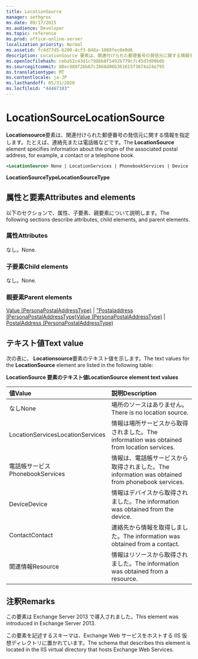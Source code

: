 ```yaml
---
title: LocationSource
manager: sethgros
ms.date: 09/17/2015
ms.audience: Developer
ms.topic: reference
ms.prod: office-online-server
localization_priority: Normal
ms.assetid: fc4d77d5-6200-4cf3-848a-1088fec0e0d6
description: LocationSource 要素は、関連付けられた郵便番号の発信元に関する情報を指定します。たとえば、連絡先または電話帳などです。
ms.openlocfilehash: ceba52c43d1c798bb8f5492b779c7c45d7d00b0b
ms.sourcegitcommit: 88ec988f2bb67c1866d06b361615f3674a24e795
ms.translationtype: MT
ms.contentlocale: ja-JP
ms.lasthandoff: 05/31/2020
ms.locfileid: "44467103"
---
```

# <a name="locationsource"></a><span data-ttu-id="8e8a2-103">LocationSource</span><span class="sxs-lookup"><span data-stu-id="8e8a2-103">LocationSource</span></span>

<span data-ttu-id="8e8a2-104">**Locationsource**要素は、関連付けられた郵便番号の発信元に関する情報を指定します。たとえば、連絡先または電話帳などです。</span><span class="sxs-lookup"><span data-stu-id="8e8a2-104">The **LocationSource** element specifies information about the origin of the associated postal address, for example, a contact or a telephone book.</span></span> 
  
```XML
<LocationSource> None | LocationServices | PhonebookServices | Device | Contact | Resource </LocationSource>
```

 <span data-ttu-id="8e8a2-105">**LocationSourceType**</span><span class="sxs-lookup"><span data-stu-id="8e8a2-105">**LocationSourceType**</span></span>
## <a name="attributes-and-elements"></a><span data-ttu-id="8e8a2-106">属性と要素</span><span class="sxs-lookup"><span data-stu-id="8e8a2-106">Attributes and elements</span></span>

<span data-ttu-id="8e8a2-107">以下のセクションで、属性、子要素、親要素について説明します。</span><span class="sxs-lookup"><span data-stu-id="8e8a2-107">The following sections describe attributes, child elements, and parent elements.</span></span>
  
### <a name="attributes"></a><span data-ttu-id="8e8a2-108">属性</span><span class="sxs-lookup"><span data-stu-id="8e8a2-108">Attributes</span></span>

<span data-ttu-id="8e8a2-109">なし。</span><span class="sxs-lookup"><span data-stu-id="8e8a2-109">None.</span></span>
  
### <a name="child-elements"></a><span data-ttu-id="8e8a2-110">子要素</span><span class="sxs-lookup"><span data-stu-id="8e8a2-110">Child elements</span></span>

<span data-ttu-id="8e8a2-111">なし。</span><span class="sxs-lookup"><span data-stu-id="8e8a2-111">None.</span></span>
  
### <a name="parent-elements"></a><span data-ttu-id="8e8a2-112">親要素</span><span class="sxs-lookup"><span data-stu-id="8e8a2-112">Parent elements</span></span>

<span data-ttu-id="8e8a2-113">[Value (PersonaPostalAddressType)](value-personapostaladdresstype.md)  | ["Postaladdress (PersonaPostalAddressType)](postaladdress-personapostaladdresstype.md)</span><span class="sxs-lookup"><span data-stu-id="8e8a2-113">[Value (PersonaPostalAddressType)](value-personapostaladdresstype.md) | [PostalAddress (PersonaPostalAddressType)](postaladdress-personapostaladdresstype.md)</span></span>
  
## <a name="text-value"></a><span data-ttu-id="8e8a2-114">テキスト値</span><span class="sxs-lookup"><span data-stu-id="8e8a2-114">Text value</span></span>

<span data-ttu-id="8e8a2-115">次の表に、 **Locationsource**要素のテキスト値を示します。</span><span class="sxs-lookup"><span data-stu-id="8e8a2-115">The text values for the **LocationSource** element are listed in the following table:</span></span> 
  
<span data-ttu-id="8e8a2-116">**LocationSource 要素のテキスト値**</span><span class="sxs-lookup"><span data-stu-id="8e8a2-116">**LocationSource element text values**</span></span>

|<span data-ttu-id="8e8a2-117">**値**</span><span class="sxs-lookup"><span data-stu-id="8e8a2-117">**Value**</span></span>|<span data-ttu-id="8e8a2-118">**説明**</span><span class="sxs-lookup"><span data-stu-id="8e8a2-118">**Description**</span></span>|
|:-----|:-----|
|<span data-ttu-id="8e8a2-119">なし</span><span class="sxs-lookup"><span data-stu-id="8e8a2-119">None</span></span>  <br/> |<span data-ttu-id="8e8a2-120">場所のソースはありません。</span><span class="sxs-lookup"><span data-stu-id="8e8a2-120">There is no location source.</span></span>  <br/> |
|<span data-ttu-id="8e8a2-121">LocationServices</span><span class="sxs-lookup"><span data-stu-id="8e8a2-121">LocationServices</span></span>  <br/> |<span data-ttu-id="8e8a2-122">情報は場所サービスから取得されました。</span><span class="sxs-lookup"><span data-stu-id="8e8a2-122">The information was obtained from location services.</span></span>  <br/> |
|<span data-ttu-id="8e8a2-123">電話帳サービス</span><span class="sxs-lookup"><span data-stu-id="8e8a2-123">PhonebookServices</span></span>  <br/> |<span data-ttu-id="8e8a2-124">情報は、電話帳サービスから取得されました。</span><span class="sxs-lookup"><span data-stu-id="8e8a2-124">The information was obtained from phonebook services.</span></span>  <br/> |
|<span data-ttu-id="8e8a2-125">Device</span><span class="sxs-lookup"><span data-stu-id="8e8a2-125">Device</span></span>  <br/> |<span data-ttu-id="8e8a2-126">情報はデバイスから取得されました。</span><span class="sxs-lookup"><span data-stu-id="8e8a2-126">The information was obtained from the device.</span></span>  <br/> |
|<span data-ttu-id="8e8a2-127">Contact</span><span class="sxs-lookup"><span data-stu-id="8e8a2-127">Contact</span></span>  <br/> |<span data-ttu-id="8e8a2-128">連絡先から情報を取得しました。</span><span class="sxs-lookup"><span data-stu-id="8e8a2-128">The information was obtained from a contact.</span></span>  <br/> |
|<span data-ttu-id="8e8a2-129">関連情報</span><span class="sxs-lookup"><span data-stu-id="8e8a2-129">Resource</span></span>  <br/> |<span data-ttu-id="8e8a2-130">情報はリソースから取得されました。</span><span class="sxs-lookup"><span data-stu-id="8e8a2-130">The information was obtained from a resource.</span></span>  <br/> |
   
## <a name="remarks"></a><span data-ttu-id="8e8a2-131">注釈</span><span class="sxs-lookup"><span data-stu-id="8e8a2-131">Remarks</span></span>

<span data-ttu-id="8e8a2-132">この要素は Exchange Server 2013 で導入されました。</span><span class="sxs-lookup"><span data-stu-id="8e8a2-132">This element was introduced in Exchange Server 2013.</span></span>
  
<span data-ttu-id="8e8a2-133">この要素を記述するスキーマは、Exchange Web サービスをホストする IIS 仮想ディレクトリに置かれています。</span><span class="sxs-lookup"><span data-stu-id="8e8a2-133">The schema that describes this element is located in the IIS virtual directory that hosts Exchange Web Services.</span></span>
  

